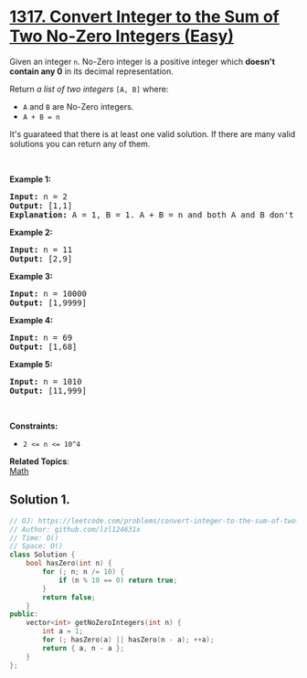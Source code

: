 # [1317. Convert Integer to the Sum of Two No-Zero Integers (Easy)](https://leetcode.com/problems/convert-integer-to-the-sum-of-two-no-zero-integers/submissions/)

<p>Given an integer <code>n</code>. No-Zero integer is a positive integer which <strong>doesn't contain any 0</strong> in its decimal representation.</p>

<p>Return <em>a list of two integers</em> <code>[A, B]</code> where:</p>

<ul>
	<li><code>A</code> and <code>B</code> are No-Zero integers.</li>
	<li><code>A + B = n</code></li>
</ul>

<p>It's guarateed that there is at least one valid solution. If there are many valid solutions you can return any of them.</p>

<p>&nbsp;</p>
<p><strong>Example 1:</strong></p>

<pre><strong>Input:</strong> n = 2
<strong>Output:</strong> [1,1]
<strong>Explanation:</strong> A = 1, B = 1. A + B = n and both A and B don't contain any 0 in their decimal representation.
</pre>

<p><strong>Example 2:</strong></p>

<pre><strong>Input:</strong> n = 11
<strong>Output:</strong> [2,9]
</pre>

<p><strong>Example 3:</strong></p>

<pre><strong>Input:</strong> n = 10000
<strong>Output:</strong> [1,9999]
</pre>

<p><strong>Example 4:</strong></p>

<pre><strong>Input:</strong> n = 69
<strong>Output:</strong> [1,68]
</pre>

<p><strong>Example 5:</strong></p>

<pre><strong>Input:</strong> n = 1010
<strong>Output:</strong> [11,999]
</pre>

<p>&nbsp;</p>
<p><strong>Constraints:</strong></p>

<ul>
	<li><code>2 &lt;= n &lt;= 10^4</code></li>
</ul>

**Related Topics**:  
[Math](https://leetcode.com/tag/math/)

## Solution 1.

```cpp
// OJ: https://leetcode.com/problems/convert-integer-to-the-sum-of-two-no-zero-integers/
// Author: github.com/lzl124631x
// Time: O()
// Space: O()
class Solution {
    bool hasZero(int n) {
        for (; n; n /= 10) {
            if (n % 10 == 0) return true;
        }
        return false;
    }
public:
    vector<int> getNoZeroIntegers(int n) {
        int a = 1;
        for (; hasZero(a) || hasZero(n - a); ++a);
        return { a, n - a };
    }
};
```
